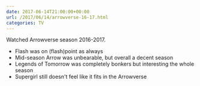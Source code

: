 ```yaml
---
date: 2017-06-14T21:00:00+00:00
url: /2017/06/14/arrowverse-16-17.html
categories: TV
---
```

Watched Arrowverse season 2016-2017.

- Flash was on (flash)point as always
- Mid-season Arrow was unbearable, but overall a decent season
- Legends of Tomorrow was completely bonkers but interesting the whole season
- Supergirl still doesn't feel like it fits in the Arrowverse


